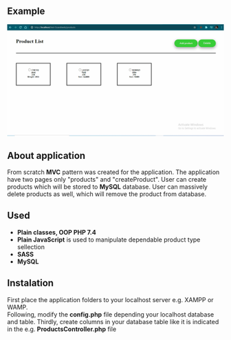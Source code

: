 ## Example
![](public/scandiweb.gif)
## About application
From scratch <strong>MVC</strong> pattern was created for the application. The application have two pages only "products" and "createProduct". User can create products which will be stored to <strong>MySQL</strong> database. User can massively delete products as well, which will remove the product from database.
## Used
<ul>
  <li><strong>Plain classes, OOP PHP 7.4</strong></li>
  <li><strong>Plain JavaScript</strong> is used to manipulate dependable product type sellection</li>
  <li><strong>SASS</strong></li>
  <li><strong>MySQL</strong></li>
</ul>

## Instalation
First place the application folders to your localhost server e.g. XAMPP or WAMP.  
Following, modify the <strong>config.php</strong> file depending your localhost database and table.
Thirdly, create columns in your database table like it is indicated in the e.g. <strong>ProductsController.php</strong> file
